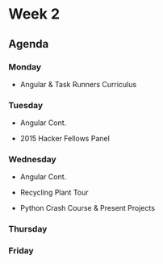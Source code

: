 # Week 2

## Agenda

### Monday

* Angular & Task Runners Curriculus

### Tuesday

* Angular Cont.

* 2015 Hacker Fellows Panel

### Wednesday

* Angular Cont.

* Recycling Plant Tour

* Python Crash Course & Present Projects

### Thursday

### Friday

